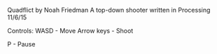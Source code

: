 Quadflict by Noah Friedman
A top-down shooter written in Processing
11/6/15

Controls:
WASD - Move
Arrow keys - Shoot

P - Pause
